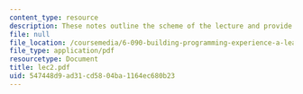 ```yaml
---
content_type: resource
description: These notes outline the scheme of the lecture and provide study problems.
file: null
file_location: /coursemedia/6-090-building-programming-experience-a-lead-in-to-6-001-january-iap-2005/547448d9ad31cd5804ba1164ec680b23_lec2.pdf
file_type: application/pdf
resourcetype: Document
title: lec2.pdf
uid: 547448d9-ad31-cd58-04ba-1164ec680b23
---
```

